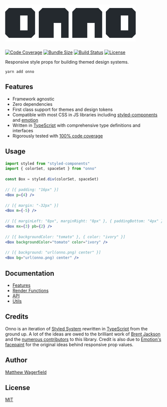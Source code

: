 # [![onno](https://raw.githubusercontent.com/wagerfield/onno/master/assets/onno.png)][onno]

[![Code Coverage](https://img.shields.io/codecov/c/github/wagerfield/onno.svg?color=4C8&style=flat-square)][codecov]
[![Bundle Size](https://img.shields.io/bundlephobia/minzip/onno.svg?color=4C8&style=flat-square&label=size)][bundlephobia]
[![Build Status](https://img.shields.io/circleci/build/github/wagerfield/onno.svg?color=4C8&style=flat-square)][circleci]
[![License](https://img.shields.io/github/license/wagerfield/onno.svg?color=4C8&style=flat-square)][license]

Responsive style props for building themed design systems.

    yarn add onno

## Features

- Framework agnostic
- Zero dependencies
- First class support for themes and design tokens
- Compatible with most CSS in JS libraries including [styled-components][styled-components] and [emotion][emotion]
- Written in [TypeScript][typescript] with comprehensive type definitions and interfaces
- Rigorously tested with [100% code coverage][codecov]

## Usage

```jsx
import styled from "styled-components"
import { colorSet, spaceSet } from "onno"

const Box = styled.div(colorSet, spaceSet)

// [{ padding: "16px" }]
<Box p={4} />

// [{ margin: "-32px" }]
<Box m={-5} />

// [{ marginLeft: "8px", marginRight: "8px" }, { paddingBottom: "4px" }]
<Box mx={3} pb={2} />

// [{ backgroundColor: "tomato" }, { color: "ivory" }]
<Box backgroundColor="tomato" color="ivory" />

// [{ background: "url(onno.png) center" }]
<Box bg="url(onno.png) center" />
```

## Documentation

- [Features](https://github.com/wagerfield/onno/blob/master/docs/features.md)
- [Render Functions](https://github.com/wagerfield/onno/blob/master/docs/render-functions.md)
- [API](https://github.com/wagerfield/onno/blob/master/docs/api.md)
- [Utils](https://github.com/wagerfield/onno/blob/master/docs/utils.md)

## Credits

Onno is an iteration of [Styled System][styled-system] rewritten in [TypeScript][typescript] from the ground up. A lot of the ideas are owed to the brilliant work of [Brent Jackson][jxnblk] and the [numerous contributors][styled-system-contributors] to this library. Credit is also due to [Emotion's facepaint][emotion-facepaint] for the original ideas behind responsive prop values.

## Author

[Matthew Wagerfield][github]

## License

[MIT][license]

[onno]: https://onnojs.com
[github]: https://github.com/wagerfield
[license]: https://github.com/wagerfield/onno/blob/master/license
[bundlephobia]: https://bundlephobia.com/result?p=onno
[circleci]: https://circleci.com/gh/wagerfield/onno
[codecov]: https://codecov.io/gh/wagerfield/onno
[emotion]: https://emotion.sh
[emotion-facepaint]: https://github.com/emotion-js/facepaint
[styled-components]: https://styled-components.com
[styled-system]: https://styled-system.com
[styled-system-contributors]: https://github.com/styled-system/styled-system/graphs/contributors
[typescript]: https://www.typescriptlang.org
[jxnblk]: https://jxnblk.com
